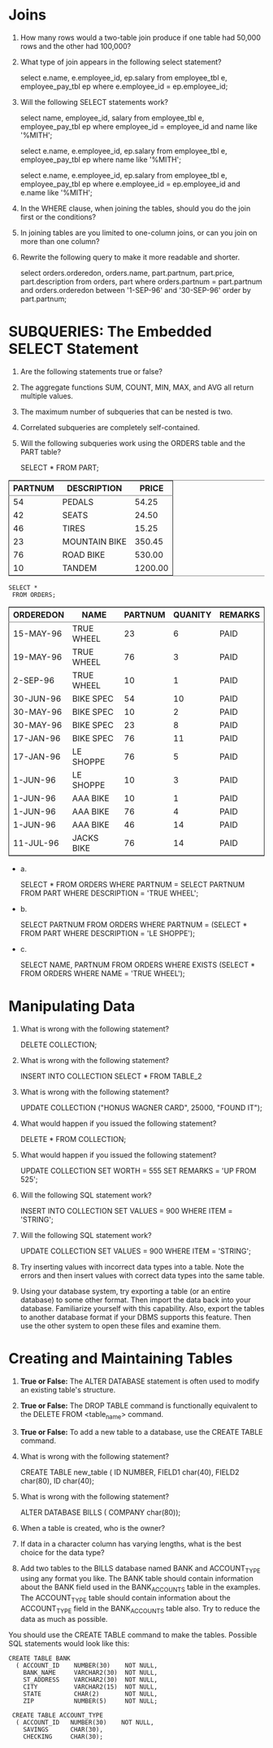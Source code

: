 # Joins

1.  How many rows would a two-table join produce if one table had
    50,000 rows and the other had 100,000?

2.  What type of join appears in the following select statement?

    select e.name, e.employee_id, ep.salary
    from employee_tbl e,
         employee_pay_tbl ep
    where e.employee_id = ep.employee_id;

1.  Will the following SELECT statements work?

    select name, employee_id, salary
    from employee_tbl e,
         employee_pay_tbl ep
    where employee_id = employee_id
      and name like '%MITH';

    select e.name, e.employee_id, ep.salary
    from employee_tbl e,
         employee_pay_tbl ep
    where name like '%MITH';

    select e.name, e.employee_id, ep.salary
    from employee_tbl e,
         employee_pay_tbl ep
    where e.employee_id = ep.employee_id
     and e.name like '%MITH';

1.  In the WHERE clause, when joining the tables, should you do the join first or the conditions?

1.  In joining tables are you limited to one-column joins, or can you join on more than one column?

2.  Rewrite the following query to make it more readable and shorter.

    select orders.orderedon, orders.name, part.partnum,
             part.price, part.description from orders, part
             where orders.partnum = part.partnum and orders.orderedon
            between '1-SEP-96' and '30-SEP-96'
            order by part.partnum;

# SUBQUERIES: The Embedded SELECT Statement

1.  Are the following statements true or false?

2.  The aggregate functions SUM, COUNT, MIN, MAX, and AVG all return multiple values.

3.  The maximum number of subqueries that can be nested is two.

4.  Correlated subqueries are completely self-contained.

1.  Will the following subqueries work using the ORDERS table and the PART table?

    SELECT *
      FROM PART;

<table border="2" cellspacing="0" cellpadding="6" rules="groups" frame="hsides">


<colgroup>
<col  class="right" />

<col  class="left" />

<col  class="right" />
</colgroup>
<thead>
<tr>
<th scope="col" class="right">PARTNUM</th>
<th scope="col" class="left">DESCRIPTION</th>
<th scope="col" class="right">PRICE</th>
</tr>
</thead>

<tbody>
<tr>
<td class="right">54</td>
<td class="left">PEDALS</td>
<td class="right">54.25</td>
</tr>


<tr>
<td class="right">42</td>
<td class="left">SEATS</td>
<td class="right">24.50</td>
</tr>


<tr>
<td class="right">46</td>
<td class="left">TIRES</td>
<td class="right">15.25</td>
</tr>


<tr>
<td class="right">23</td>
<td class="left">MOUNTAIN BIKE</td>
<td class="right">350.45</td>
</tr>


<tr>
<td class="right">76</td>
<td class="left">ROAD BIKE</td>
<td class="right">530.00</td>
</tr>


<tr>
<td class="right">10</td>
<td class="left">TANDEM</td>
<td class="right">1200.00</td>
</tr>
</tbody>
</table>

    SELECT *
     FROM ORDERS;

<table border="2" cellspacing="0" cellpadding="6" rules="groups" frame="hsides">


<colgroup>
<col  class="left" />

<col  class="left" />

<col  class="right" />

<col  class="right" />

<col  class="left" />
</colgroup>
<thead>
<tr>
<th scope="col" class="left">ORDEREDON</th>
<th scope="col" class="left">NAME</th>
<th scope="col" class="right">PARTNUM</th>
<th scope="col" class="right">QUANITY</th>
<th scope="col" class="left">REMARKS</th>
</tr>
</thead>

<tbody>
<tr>
<td class="left">15-MAY-96</td>
<td class="left">TRUE WHEEL</td>
<td class="right">23</td>
<td class="right">6</td>
<td class="left">PAID</td>
</tr>


<tr>
<td class="left">19-MAY-96</td>
<td class="left">TRUE WHEEL</td>
<td class="right">76</td>
<td class="right">3</td>
<td class="left">PAID</td>
</tr>


<tr>
<td class="left">2-SEP-96</td>
<td class="left">TRUE WHEEL</td>
<td class="right">10</td>
<td class="right">1</td>
<td class="left">PAID</td>
</tr>


<tr>
<td class="left">30-JUN-96</td>
<td class="left">BIKE SPEC</td>
<td class="right">54</td>
<td class="right">10</td>
<td class="left">PAID</td>
</tr>


<tr>
<td class="left">30-MAY-96</td>
<td class="left">BIKE SPEC</td>
<td class="right">10</td>
<td class="right">2</td>
<td class="left">PAID</td>
</tr>


<tr>
<td class="left">30-MAY-96</td>
<td class="left">BIKE SPEC</td>
<td class="right">23</td>
<td class="right">8</td>
<td class="left">PAID</td>
</tr>


<tr>
<td class="left">17-JAN-96</td>
<td class="left">BIKE SPEC</td>
<td class="right">76</td>
<td class="right">11</td>
<td class="left">PAID</td>
</tr>


<tr>
<td class="left">17-JAN-96</td>
<td class="left">LE SHOPPE</td>
<td class="right">76</td>
<td class="right">5</td>
<td class="left">PAID</td>
</tr>


<tr>
<td class="left">1-JUN-96</td>
<td class="left">LE SHOPPE</td>
<td class="right">10</td>
<td class="right">3</td>
<td class="left">PAID</td>
</tr>


<tr>
<td class="left">1-JUN-96</td>
<td class="left">AAA BIKE</td>
<td class="right">10</td>
<td class="right">1</td>
<td class="left">PAID</td>
</tr>


<tr>
<td class="left">1-JUN-96</td>
<td class="left">AAA BIKE</td>
<td class="right">76</td>
<td class="right">4</td>
<td class="left">PAID</td>
</tr>


<tr>
<td class="left">1-JUN-96</td>
<td class="left">AAA BIKE</td>
<td class="right">46</td>
<td class="right">14</td>
<td class="left">PAID</td>
</tr>


<tr>
<td class="left">11-JUL-96</td>
<td class="left">JACKS BIKE</td>
<td class="right">76</td>
<td class="right">14</td>
<td class="left">PAID</td>
</tr>
</tbody>
</table>

-   a.

    SELECT * FROM ORDERS
    WHERE PARTNUM =
    SELECT PARTNUM FROM PART
    WHERE DESCRIPTION = 'TRUE WHEEL';

-   b.

    SELECT PARTNUM
    FROM ORDERS
    WHERE PARTNUM =
    (SELECT * FROM PART
    WHERE DESCRIPTION = 'LE SHOPPE');

-   c.

    SELECT NAME, PARTNUM
    FROM ORDERS
    WHERE EXISTS
    (SELECT * FROM ORDERS
    WHERE NAME = 'TRUE WHEEL');

# Manipulating Data

1.  What is wrong with the following statement?

    DELETE COLLECTION;

1.  What is wrong with the following statement?

    INSERT INTO COLLECTION SELECT * FROM TABLE_2

1.  What is wrong with the following statement?

    UPDATE COLLECTION ("HONUS WAGNER CARD", 25000, "FOUND IT");

1.  What would happen if you issued the following statement?

    DELETE * FROM COLLECTION;

1.  What would happen if you issued the following statement?

    UPDATE COLLECTION
         SET WORTH = 555
         SET REMARKS = 'UP FROM 525';

1.  Will the following SQL statement work?

    INSERT INTO COLLECTION
        SET VALUES = 900
        WHERE ITEM = 'STRING';

1.  Will the following SQL statement work?

    UPDATE COLLECTION
    SET VALUES = 900
    WHERE ITEM = 'STRING';

1.  Try inserting values with incorrect data types into a table. Note
    the errors and then insert values with correct data types into the
    same table.

1.  Using your database system, try exporting a table (or an entire
    database) to some other format. Then import the data back into your
    database. Familiarize yourself with this capability. Also, export
    the tables to another database format if your DBMS supports this
    feature. Then use the other system to open these files and examine
    them.

# Creating and Maintaining Tables

1.  **True or False:** The ALTER DATABASE statement is often used to
    modify an existing table's structure.

2.  **True or False:** The DROP TABLE command is functionally equivalent
    to the DELETE FROM <table<sub>name</sub>> command.

3.  **True or False:** To add a new table to a database, use the CREATE TABLE command.

4.  What is wrong with the following statement?

    CREATE TABLE new_table (
    ID NUMBER,
    FIELD1 char(40),
    FIELD2 char(80),
    ID char(40);

1.  What is wrong with the following statement?

    ALTER DATABASE BILLS (
    COMPANY char(80));

1.  When a table is created, who is the owner?

1.  If data in a character column has varying lengths, what is the best choice for the data type?

2.  Add two tables to the BILLS database named BANK and ACCOUNT<sub>TYPE</sub>
    using any format you like. The BANK table should contain
    information about the BANK field used in the BANK<sub>ACCOUNTS</sub> table
    in the examples. The ACCOUNT<sub>TYPE</sub> table should contain information
    about the ACCOUNT<sub>TYPE</sub> field in the BANK<sub>ACCOUNTS</sub> table also. Try
    to reduce the data as much as possible.

You should use the CREATE TABLE command to make the tables. Possible
SQL statements would look like this:

    CREATE TABLE BANK
      ( ACCOUNT_ID    NUMBER(30)    NOT NULL,
        BANK_NAME     VARCHAR2(30)  NOT NULL,
        ST_ADDRESS    VARCHAR2(30)  NOT NULL,
        CITY          VARCHAR2(15)  NOT NULL,
        STATE         CHAR(2)       NOT NULL,
        ZIP           NUMBER(5)     NOT NULL;
    
     CREATE TABLE ACCOUNT_TYPE
      ( ACCOUNT_ID   NUMBER(30)    NOT NULL,
        SAVINGS      CHAR(30),
        CHECKING     CHAR(30);